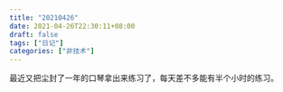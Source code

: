 ```yaml
---
title: "20210426"
date: 2021-04-26T22:30:11+08:00
draft: false
tags: ["日记"]
categories: ["非技术"]
---
```



最近又把尘封了一年的口琴拿出来练习了，每天差不多能有半个小时的练习。